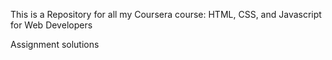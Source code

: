 This is a Repository for all my Coursera course: HTML, CSS, and Javascript for Web Developers


Assignment  solutions
